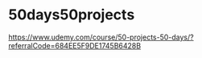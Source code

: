 # 50days50projects

https://www.udemy.com/course/50-projects-50-days/?referralCode=684EE5F9DE1745B6428B

